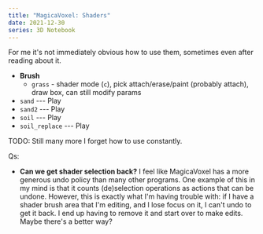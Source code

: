 ```yaml
---
title: "MagicaVoxel: Shaders"
date: 2021-12-30
series: 3D Notebook
---
```


For me it's not immediately obvious how to use them, sometimes even after reading about it.

- **Brush**
    - `grass` - shader mode (`c`), pick attach/erase/paint (probably attach), draw box, can still modify params
- `sand` --- Play
- `sand2` --- Play
- `soil` --- Play
- `soil_replace` --- Play

TODO: Still many more I forget how to use constantly.

Qs:

- **Can we get shader selection back?** I feel like MagicaVoxel has a more generous undo policy than many other programs. One example of this in my mind is that it counts (de)selection operations as actions that can be undone. However, this is exactly what I'm having trouble with: if I have a shader brush area that I'm editing, and I lose focus on it, I can't undo to get it back. I end up having to remove it and start over to make edits. Maybe there's a better way?
